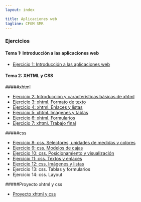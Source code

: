```yaml
---
layout: index

title: Aplicaciones web
tagline: CFGM SMR
---
```


### Ejercicios

#### Tema 1: Introducción a las aplicaciones web

* [Ejercicio 1: Introducción a las aplicaciones web](ej1)

#### Tema 2: XHTML y CSS

#####xhtml

* [Ejercicio 2: Introducción y características básicas de xhtml](ej2)
* [Ejercicio 3: xhtml. Formato de texto](ej3)
* [Ejercicio 4: xhtml. Enlaces y listas](ej4)
* [Ejercicio 5: xhtml. Imágenes y tablas](ej5)
* [Ejercicio 6: xhtml. Formularios](ej6)
* [Ejercicio 7: xhtml. Trabajo final](ej7)

#####css

* [Ejercicio 8: css. Selectores, unidades de medidas y colores](ej8)
* [Ejercicio 9: css. Modelos de cajas](ej9)
* [Ejercicio 10: css. Posicionamiento y visualización ](ej10)
* [Ejercicio 11: css. Textos y enlaces](ej11)
* [Ejercicio 12: css. Imágenes y listas](ej12)
* Ejercicio 13: css. Tablas y formularios
* Ejercicio 14: css. Layout

#####Proyecto xhtml y css

* [Proyecto xhtml y css](proyecto1)